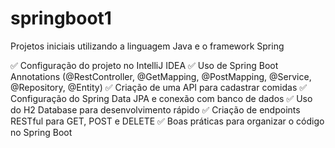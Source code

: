 # springboot1

Projetos iniciais utilizando a linguagem Java e o framework Spring

✅ Configuração do projeto no IntelliJ IDEA
✅ Uso de Spring Boot Annotations (@RestController, @GetMapping, @PostMapping, @Service, @Repository, @Entity)
✅ Criação de uma API para cadastrar comidas
✅ Configuração do Spring Data JPA e conexão com banco de dados
✅ Uso do H2 Database para desenvolvimento rápido
✅ Criação de endpoints RESTful para GET, POST e DELETE
✅ Boas práticas para organizar o código no Spring Boot
